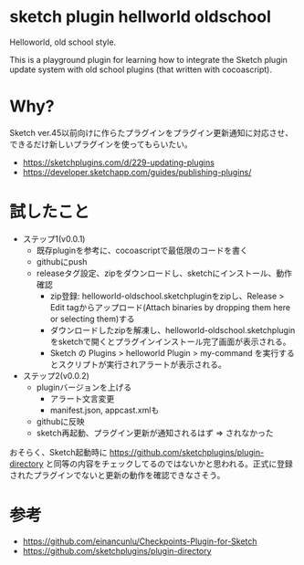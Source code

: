 # sketch plugin hellworld oldschool

Helloworld, old school style.

This is a playground plugin for learning how to integrate the Sketch plugin update system with old school plugins (that written with cocoascript).

# Why?
Sketch ver.45以前向けに作らたプラグインをプラグイン更新通知に対応させ、できるだけ新しいプラグインを使ってもらいたい。
- https://sketchplugins.com/d/229-updating-plugins
- https://developer.sketchapp.com/guides/publishing-plugins/

# 試したこと
- ステップ1(v0.0.1)
  - 既存pluginを参考に、cocoascriptで最低限のコードを書く
  - githubにpush
  - releaseタグ設定、zipをダウンロードし、sketchにインストール、動作確認
    - zip登録: helloworld-oldschool.sketchpluginをzipし、Release > Edit tagからアップロード(Attach binaries by dropping them here or selecting them)する
    - ダウンロードしたzipを解凍し、helloworld-oldschool.sketchpluginをsketchで開くとプラグインインストール完了画面が表示される。
    - Sketch の Plugins > helloworld Plugin > my-command を実行するとスクリプトが実行されアラートが表示される。
- ステップ2(v0.0.2)
  - pluginバージョンを上げる
    - アラート文言変更
    - manifest.json, appcast.xmlも
  - githubに反映
  - sketch再起動、プラグイン更新が通知されるはず
    => されなかった

おそらく、Sketch起動時に https://github.com/sketchplugins/plugin-directory と同等の内容をチェックしてるのではないかと思われる。正式に登録されたプラグインでないと更新の動作を確認できなさそう。

# 参考
- https://github.com/einancunlu/Checkpoints-Plugin-for-Sketch
- https://github.com/sketchplugins/plugin-directory
